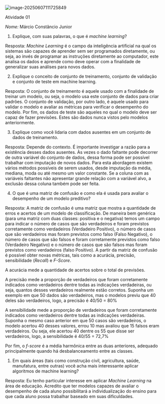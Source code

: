 ![image-20250607111725849](/home/marcio/snap/typora/96/.config/Typora/typora-user-images/image-20250607111725849.png)

Atividade 01

*Nome:* Márcio Constâncio Junior

1. Explique, com suas palavras, o que é _machine learning_?

Resposta: _Machine Learning_ é o campo da inteligência artificial na qual os sistemas são capazes de aprender sem ser programados diretamente, ou seja, ao invés de programar as instruções diretamente ao computador, este analisa os dados e aprende como deve operar com a finalidade de generalizar suas análises para novos dados. 


2. Explique o conceito de conjunto de treinamento, conjunto de validação e conjunto de teste em machine learning.

Resposta: O conjunto de treinamento é aquele usado com a finalidade de treinar um modelo, ou seja, o modelo usa este conjunto de dados para criar padrões. O conjunto de validação, por outro lado, é aquele usado para validar o modelo e avaliar as métricas para verificar o desempenho do modelo. Por fim, os dados de teste são aqueles no qual o modelo deve ser capaz de fazer previsões. Estes são dados nunca vistos pelo modelos anteriormente. 


3. Explique como você lidaria com dados ausentes em um conjunto de dados de treinamento.

Resposta: Depende do contexto. É importante investigar a razão para a existência desses dados ausentes. Às vezes o dado faltante pode decorrer de outra variável do conjunto de dados, dessa forma pode ser possível trabalhar com imputação de novos dados. Para esta abordagem existem vários métodos possíveis de serem usados, desde imputação da média, mediana, moda ou até mesmo um valor constante. Se a coluna com as variáveis faltantes não apresentar grande relação com a variável alvo, a exclusão dessa coluna também pode ser feita.


4. O que é uma matriz de confusão e como ela é usada para avaliar o desempenho de um modelo preditivo?

Resposta: A matriz de confusão é uma matriz que mostra a quantidade de erros e acertos de um modelo de classificação. De maneira bem genérica (para uma matriz com duas classes: positiva e o negativa) temos um campo para indicar o número de casos que são verdadeiros e foram previstos corretamente como verdadeiros (Verdadeiro Positivo), o número de casos que são verdadeiros mas foram previstos como falso (Falso Negativo), o número de casos que são falsos e foram corretamente previstos como falso (Verdadeiro Negativo) e o número de casos que são falsos mas foram previstos como verdadeiros (falso Positivo). 
A partir da matriz de confusão é possível obter novas métricas, tais como a acurácia, precisão, sensibilidade (_Recall_) e _F-Score_.

A acurácia mede a quantidade de acertos sobre o total de previsões.

A precisão mede a proporção de verdadeiros que foram corretamente indicados como verdadeiros dentre todas as indicações verdadeiras, ou seja, quantos desses verdadeiros realmente estão corretos. Suponha um exemplo em que 50 dados são verdadeiros, mas o modelos previu que 40 deles são verdadeiros, logo, a precisão é 40/50 = 80%

A sensibilidade mede a proporção de verdadeiros que foram corretamente indicados como verdadeiros dentre todas as indicações verdadeiras. Suponha o mesmo caso anterior em que 50 casos são verdadeiros, o modelo acertou 40 desses valores, errou 10 mas avaliou que 15 falsos eram verdadeiros. Ou seja, ele acertou 40 dentre os 55 que disse ser verdadeiros, logo, a sensibilidade é 40/55 = 72,7%

Por fim, o _f-score_ é a média harmônica entre as duas anteriores, adequado principalmente quando há desbalanceamento entre as classes. 


1. Em quais áreas (tais como construção civil, agricultura, saúde, manufatura, entre outras) você acha mais interessante aplicar algoritmos de machine learning?

Resposta: Eu tenho particular interesse em aplicar _Machine Learning_ na área de educação. Acredito que ter modelos capazes de avaliar o desempenho de cada aluno possibilitará a individualização do ensino para que cada aluno possa trabalhar baseado em suas dificuldades.